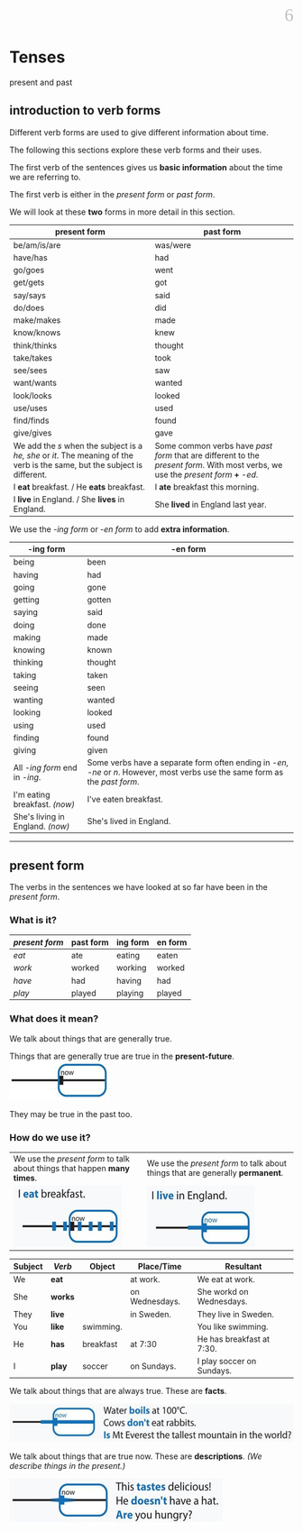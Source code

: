 <div align=right><font color=silver size=6 face="微软雅黑">6</font></div>

# Tenses
present and past

## introduction to verb forms

Different verb forms are used to give different information about time.

The following this sections explore these verb forms and their uses.

The first verb of the sentences gives us **basic information** about the time we are referring to.

The first verb is either in the *present form* or *past form*.

We will look at these **two** forms in more detail in this section.

|present form|past form|
|---|---|
|be/am/is/are|was/were|
|have/has|had|
|go/goes|went|
|get/gets|got|
|say/says|said|
|do/does|did|
|make/makes|made|
|know/knows|knew|
|think/thinks|thought|
|take/takes|took|
|see/sees|saw|
|want/wants|wanted|
|look/looks|looked|
|use/uses|used|
|find/finds|found|
|give/gives|gave|
|We add the *s* when the subject is a *he, she* or *it*. The meaning of the verb is the same, but the subject is different.|Some common verbs have *past form* that are different to the *present form*. With most verbs, we use the *present form* **+** *-ed*.|
|I **eat** breakfast. / He **eats** breakfast.|I **ate** breakfast this morning.|
|I **live** in England. / She **lives** in England.|She **lived** in England last year.|

We use the *-ing form* or *-en form* to add **extra information**.

|-ing form|-en form|
|---|---|
|being|been|
|having|had|
|going|gone|
|getting|gotten|
|saying|said|
|doing|done|
|making|made|
|knowing|known|
|thinking|thought|
|taking|taken|
|seeing|seen|
|wanting|wanted|
|looking|looked|
|using|used|
|finding|found|
|giving|given|
|All *-ing form* end in *-ing*.|Some verbs have a separate form often ending in *-en, -ne* or *n*. However, most verbs use the same form as the *past form*.|
|I'm eating breakfast. *(now)*|I've eaten breakfast.|
|She's living in England. *(now)*|She's lived in England.|

---

## present form
The verbs in the sentences we have looked at so far have been in the *present form*.

### What is it?
|*present form*|past form|ing form|en form|
|---|---|---|---|
|*eat*|ate|eating|eaten|
|*work*|worked|working|worked|
|*have*|had|having|had|
|*play*|played|playing|played|

### What does it mean?
We talk about things that are generally true.

Things that are generally true are true in the **present-future**. 
![](./static-resource/07.%20Tenses/present%20form%2001.png)

They may be true in the past too.

### How do we use it?

|||
|---|---|
|We use the *present form* to talk about things that happen **many times**.|We use the *present form* to talk about things that are generally **permanent**.|
|![](./static-resource/07.%20Tenses/present%20form%2002.png)|![](./static-resource/07.%20Tenses/present%20form%2003.png)|

|Subject|*Verb*|Object|Place/Time|Resultant|
|---|---|---|---|---|
|We|**eat**||at work.|We eat at work.|
|She|**works**||on Wednesdays.|She workd on Wednesdays.|
|They|**live**||in Sweden.|They live in Sweden.|
|You|**like**|swimming.||You like swimming.|
|He|**has**|breakfast|at 7:30|He has breakfast at 7:30.|
|I|**play**|soccer|on Sundays.|I play soccer on Sundays.|

We talk about things that are always true. These are **facts**.

![](./static-resource/07.%20Tenses/present%20form%2004.png)

We talk about things that are true now. These are **descriptions**. *(We describe things in the present.)*

![](./static-resource/07.%20Tenses/present%20form%2005.png)

